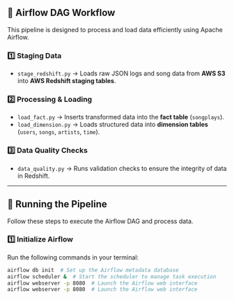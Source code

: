 ## 📌 Airflow DAG Workflow
This pipeline is designed to process and load data efficiently using Apache Airflow.

### 1️⃣ **Staging Data**
- `stage_redshift.py` → Loads raw JSON logs and song data from **AWS S3** into **AWS Redshift staging tables**.

### 2️⃣ **Processing & Loading**
- `load_fact.py` → Inserts transformed data into the **fact table** (`songplays`).
- `load_dimension.py` → Loads structured data into **dimension tables** (`users`, `songs`, `artists`, `time`).

### 3️⃣ **Data Quality Checks**
- `data_quality.py` → Runs validation checks to ensure the integrity of data in Redshift.

---

## 🚀 Running the Pipeline
Follow these steps to execute the Airflow DAG and process data.

### 1️⃣ **Initialize Airflow**
Run the following commands in your terminal:

```bash
airflow db init  # Set up the Airflow metadata database
airflow scheduler &  # Start the scheduler to manage task execution
airflow webserver -p 8080  # Launch the Airflow web interface
airflow webserver -p 8080  # Launch the Airflow web interface

